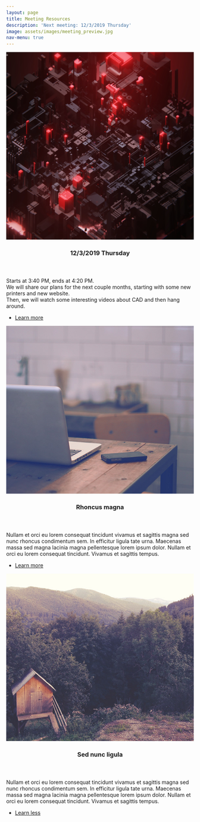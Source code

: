 ```yaml
---
layout: page
title: Meeting Resources
description: 'Next meeting: 12/3/2019 Thursday'
image: assets/images/meeting_preview.jpg
nav-menu: true
---
```

<div id="main" class="alt">

<!-- Two -->
<section id="two" class="spotlights">
	<section>
		<a href="generic.html" class="image">
			<img src="assets/images/r1.jpg" alt="" data-position="center center" />
		</a>
		<div class="content">
			<div class="inner">
				<header class="major">
					<h3>12/3/2019 Thursday</h3>
				</header>
				<p>Starts at 3:40 PM, ends at 4:20 PM. <br />
                We will share our plans for the next couple months, starting with some new printers and new website. <br />
                Then, we will watch some interesting videos about CAD and then hang around. </p>
				<ul class="actions">
					<li><a href="generic.html" class="button">Learn more</a></li>
				</ul>
			</div>
		</div>
	</section>
	<section>
		<a href="generic.html" class="image">
			<img src="assets/images/pic09.jpg" alt="" data-position="top center" />
		</a>
		<div class="content">
			<div class="inner">
				<header class="major">
					<h3>Rhoncus magna</h3>
				</header>
				<p>Nullam et orci eu lorem consequat tincidunt vivamus et sagittis magna sed nunc rhoncus condimentum sem. In efficitur ligula tate urna. Maecenas massa sed magna lacinia magna pellentesque lorem ipsum dolor. Nullam et orci eu lorem consequat tincidunt. Vivamus et sagittis tempus.</p>
				<ul class="actions">
					<li><a href="generic.html" class="button">Learn more</a></li>
				</ul>
			</div>
		</div>
	</section>
	<section>
		<a href="generic.html" class="image">
			<img src="assets/images/pic10.jpg" alt="" data-position="25% 25%" />
		</a>
		<div class="content">
			<div class="inner">
				<header class="major">
					<h3>Sed nunc ligula</h3>
				</header>
				<p>Nullam et orci eu lorem consequat tincidunt vivamus et sagittis magna sed nunc rhoncus condimentum sem. In efficitur ligula tate urna. Maecenas massa sed magna lacinia magna pellentesque lorem ipsum dolor. Nullam et orci eu lorem consequat tincidunt. Vivamus et sagittis tempus.</p>
				<ul class="actions">
					<li><a href="generic.html" class="button">Learn less</a></li>
				</ul>
			</div>
		</div>
	</section>
</section>